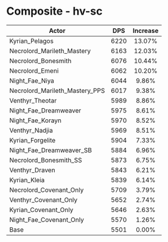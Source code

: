 # Composite - hv-sc
| Actor | DPS | Increase |
|---|:---:|:---:|
|Kyrian_Pelagos|6220|13.07%|
|Necrolord_Marileth_Mastery|6163|12.03%|
|Necrolord_Bonesmith|6076|10.44%|
|Necrolord_Emeni|6062|10.20%|
|Night_Fae_Niya|6044|9.86%|
|Necrolord_Marileth_Mastery_PPS|6017|9.38%|
|Venthyr_Theotar|5989|8.86%|
|Night_Fae_Dreamweaver|5975|8.61%|
|Night_Fae_Korayn|5970|8.52%|
|Venthyr_Nadjia|5969|8.51%|
|Kyrian_Forgelite|5904|7.33%|
|Night_Fae_Dreamweaver_SB|5884|6.96%|
|Necrolord_Bonesmith_SS|5873|6.75%|
|Venthyr_Draven|5843|6.21%|
|Kyrian_Kleia|5839|6.14%|
|Necrolord_Covenant_Only|5709|3.79%|
|Venthyr_Covenant_Only|5652|2.74%|
|Kyrian_Covenant_Only|5646|2.63%|
|Night_Fae_Covenant_Only|5570|1.26%|
|Base|5501|0.00%|

